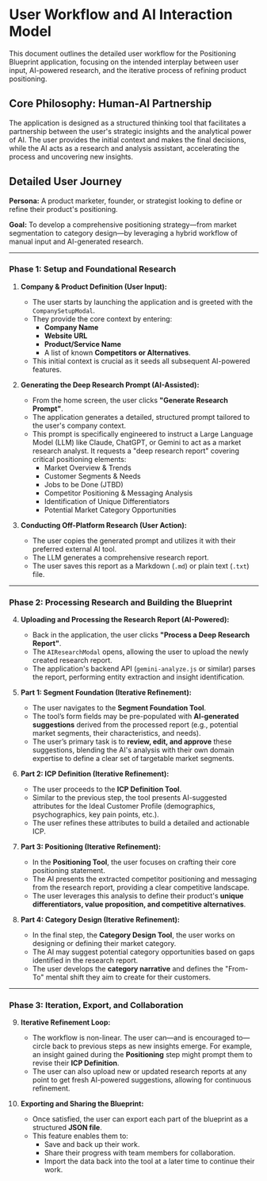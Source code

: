 # User Workflow and AI Interaction Model

This document outlines the detailed user workflow for the Positioning Blueprint application, focusing on the intended interplay between user input, AI-powered research, and the iterative process of refining product positioning.

## Core Philosophy: Human-AI Partnership

The application is designed as a structured thinking tool that facilitates a partnership between the user's strategic insights and the analytical power of AI. The user provides the initial context and makes the final decisions, while the AI acts as a research and analysis assistant, accelerating the process and uncovering new insights.

## Detailed User Journey

**Persona:** A product marketer, founder, or strategist looking to define or refine their product's positioning.

**Goal:** To develop a comprehensive positioning strategy—from market segmentation to category design—by leveraging a hybrid workflow of manual input and AI-generated research.

---

### **Phase 1: Setup and Foundational Research**

1.  **Company & Product Definition (User Input):**
    *   The user starts by launching the application and is greeted with the `CompanySetupModal`.
    *   They provide the core context by entering:
        *   **Company Name**
        *   **Website URL**
        *   **Product/Service Name**
        *   A list of known **Competitors or Alternatives**.
    *   This initial context is crucial as it seeds all subsequent AI-powered features.

2.  **Generating the Deep Research Prompt (AI-Assisted):**
    *   From the home screen, the user clicks **"Generate Research Prompt"**.
    *   The application generates a detailed, structured prompt tailored to the user's company context.
    *   This prompt is specifically engineered to instruct a Large Language Model (LLM) like Claude, ChatGPT, or Gemini to act as a market research analyst. It requests a "deep research report" covering critical positioning elements:
        *   Market Overview & Trends
        *   Customer Segments & Needs
        *   Jobs to be Done (JTBD)
        *   Competitor Positioning & Messaging Analysis
        *   Identification of Unique Differentiators
        *   Potential Market Category Opportunities

3.  **Conducting Off-Platform Research (User Action):**
    *   The user copies the generated prompt and utilizes it with their preferred external AI tool.
    *   The LLM generates a comprehensive research report.
    *   The user saves this report as a Markdown (`.md`) or plain text (`.txt`) file.

---

### **Phase 2: Processing Research and Building the Blueprint**

4.  **Uploading and Processing the Research Report (AI-Powered):**
    *   Back in the application, the user clicks **"Process a Deep Research Report"**.
    *   The `AIResearchModal` opens, allowing the user to upload the newly created research report.
    *   The application's backend API (`gemini-analyze.js` or similar) parses the report, performing entity extraction and insight identification.

5.  **Part 1: Segment Foundation (Iterative Refinement):**
    *   The user navigates to the **Segment Foundation Tool**.
    *   The tool’s form fields may be pre-populated with **AI-generated suggestions** derived from the processed report (e.g., potential market segments, their characteristics, and needs).
    *   The user’s primary task is to **review, edit, and approve** these suggestions, blending the AI's analysis with their own domain expertise to define a clear set of targetable market segments.

6.  **Part 2: ICP Definition (Iterative Refinement):**
    *   The user proceeds to the **ICP Definition Tool**.
    *   Similar to the previous step, the tool presents AI-suggested attributes for the Ideal Customer Profile (demographics, psychographics, key pain points, etc.).
    *   The user refines these attributes to build a detailed and actionable ICP.

7.  **Part 3: Positioning (Iterative Refinement):**
    *   In the **Positioning Tool**, the user focuses on crafting their core positioning statement.
    *   The AI presents the extracted competitor positioning and messaging from the research report, providing a clear competitive landscape.
    *   The user leverages this analysis to define their product's **unique differentiators, value proposition, and competitive alternatives**.

8.  **Part 4: Category Design (Iterative Refinement):**
    *   In the final step, the **Category Design Tool**, the user works on designing or defining their market category.
    *   The AI may suggest potential category opportunities based on gaps identified in the research report.
    *   The user develops the **category narrative** and defines the "From-To" mental shift they aim to create for their customers.

---

### **Phase 3: Iteration, Export, and Collaboration**

9.  **Iterative Refinement Loop:**
    *   The workflow is non-linear. The user can—and is encouraged to—circle back to previous steps as new insights emerge. For example, an insight gained during the **Positioning** step might prompt them to revise their **ICP Definition**.
    *   The user can also upload new or updated research reports at any point to get fresh AI-powered suggestions, allowing for continuous refinement.

10. **Exporting and Sharing the Blueprint:**
    *   Once satisfied, the user can export each part of the blueprint as a structured **JSON file**.
    *   This feature enables them to:
        *   Save and back up their work.
        *   Share their progress with team members for collaboration.
        *   Import the data back into the tool at a later time to continue their work.
